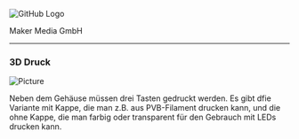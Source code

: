 ![GitHub Logo](http://www.heise.de/make/icons/make_logo.png)

Maker Media GmbH

***

### 3D Druck

![Picture](/Bauraum_Gehäuse.jpg) 

 Neben dem Gehäuse müssen drei Tasten gedruckt werden. Es gibt dfie Variante mit Kappe, die man z.B. aus PVB-Filament drucken kann, und die ohne Kappe, die man farbig oder transparent für den Gebrauch mit LEDs drucken kann.

